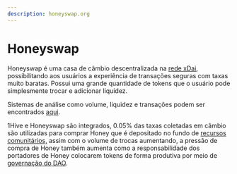 ```yaml
---
description: honeyswap.org
---
```


# Honeyswap

Honeyswap é uma casa de câmbio descentralizada na [rede xDai](https://www.xdaichain.com/), possibilitando aos usuários a experiência de transações seguras com taxas muito baratas. Possui uma grande quantidade de tokens que o usuário pode simplesmente trocar e adicionar liquidez.

Sistemas de análise como volume, liquidez e transações podem ser encontrados [aqui](https://info.honeyswap.org/).

1Hive e Honeyswap são integrados, 0.05% das taxas coletadas em câmbio são utilizadas para comprar Honey que é depositado no fundo de [recursos comunitários,](https://1hive.gitbook.io/1hive/projects/honey#economic-overview) assim com o volume de trocas aumentando, a pressão de compra de Honey também aumenta como a responsabilidade dos portadores de Honey colocarem tokens de forma produtiva por meio de [governação do DAO](https://1hive.gitbook.io/1hive/projects/honey/participation).  


